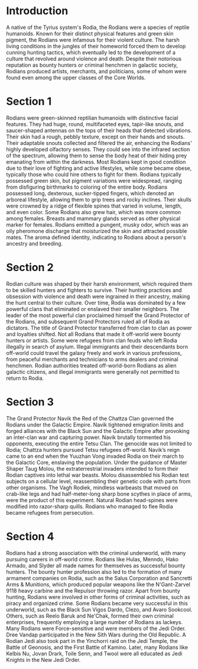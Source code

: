 # Introduction

A native of the Tyrius system's Rodia, the Rodians were a species of reptile humanoids.
Known for their distinct physical features and green skin pigment, the Rodians were infamous for their violent culture.
The harsh living conditions in the jungles of their homeworld forced them to develop cunning hunting tactics, which eventually led to the development of a culture that revolved around violence and death.
Despite their notorious reputation as bounty hunters or criminal henchmen in galactic society, Rodians produced artists, merchants, and politicians, some of whom were found even among the upper classes of the Core Worlds.

# Section 1

Rodians were green-skinned reptilian humanoids with distinctive facial features.
They had huge, round, multifaceted eyes, tapir-like snouts, and saucer-shaped antennas on the tops of their heads that detected vibrations.
Their skin had a rough, pebbly texture, except on their hands and snouts.
Their adaptable snouts collected and filtered the air, enhancing the Rodians' highly developed olfactory senses.
They could see into the infrared section of the spectrum, allowing them to sense the body heat of their hiding prey emanating from within the darkness.
Most Rodians kept in good condition due to their love of fighting and active lifestyles, while some became obese, typically those who could hire others to fight for them.
Rodians typically possessed green skin, but pigment variations were widespread, ranging from disfiguring birthmarks to coloring of the entire body.
Rodians possessed long, dexterous, sucker-tipped fingers, which denoted an arboreal lifestyle, allowing them to grip trees and rocky inclines.
Their skulls were crowned by a ridge of flexible spines that varied in volume, length, and even color.
Some Rodians also grew hair, which was more common among females.
Breasts and mammary glands served as other physical marker for females.
Rodians emitted a pungent, musky odor, which was an oily pheromone discharge that moisturized the skin and attracted possible mates.
The aroma defined identity, indicating to Rodians about a person's ancestry and breeding.

# Section 2

Rodian culture was shaped by their harsh environment, which required them to be skilled hunters and fighters to survive.
Their hunting practices and obsession with violence and death were ingrained in their ancestry, making the hunt central to their culture.
Over time, Rodia was dominated by a few powerful clans that eliminated or enslaved their smaller neighbors.
The leader of the most powerful clan proclaimed himself the Grand Protector of the Rodians, and subsequent Grand Protectors ruled all of Rodia as dictators.
The title of Grand Protector transferred from clan to clan as power and loyalties shifted.
Not all Rodians that made it off-world were bounty hunters or artists.
Some were refugees from clan feuds who left Rodia illegally in search of asylum.
Illegal immigrants and their descendants born off-world could travel the galaxy freely and work in various professions, from peaceful merchants and technicians to arms dealers and criminal henchmen.
Rodian authorities treated off-world-born Rodians as alien galactic citizens, and illegal immigrants were generally not permitted to return to Rodia.

# Section 3

The Grand Protector Navik the Red of the Chattza Clan governed the Rodians under the Galactic Empire.
Navik tightened emigration limits and forged alliances with the Black Sun and the Galactic Empire after provoking an inter-clan war and capturing power.
Navik brutally tormented his opponents, executing the entire Tetsu Clan.
The genocide was not limited to Rodia; Chattza hunters pursued Tetsu refugees off-world.
Navik’s reign came to an end when the Yuuzhan Vong invaded Rodia on their march to the Galactic Core, enslaving the population.
Under the guidance of Master Shaper Taug Molou, the extraterrestrial invaders intended to form their Rodian captives into lethal war beasts.
Molou disassembled his Rodian test subjects on a cellular level, reassembling their genetic code with parts from other organisms.
The Vagh Rodiek, mindless warbeasts that moved on crab-like legs and had half-meter-long sharp bone scythes in place of arms, were the product of this experiment.
Natural Rodian head-spines were modified into razor-sharp quills.
Rodians who managed to flee Rodia became refugees from persecution.

# Section 4

Rodians had a strong association with the criminal underworld, with many pursuing careers in off-world crime.
Rodians like Hulas, Menndo, Hako Armado, and Slyder all made names for themselves as successful bounty hunters.
The bounty hunter profession also led to the formation of many armament companies on Rodia, such as the Salus Corporation and Sancretti Arms & Munitions, which produced popular weapons like the N'Gant-Zarvel 9118 heavy carbine and the Repulsor throwing razor.
Apart from bounty hunting, Rodians were involved in other forms of criminal activities, such as piracy and organized crime.
Some Rodians became very successful in this underworld, such as the Black Sun Vigos Dardo, Clezo, and Avaro Sookcool.
Others, such as Reelo Baruk and Ne'Chak, formed their own criminal enterprises, frequently employing a large number of Rodians as lackeys.
Many Rodians were Force-sensitive and were members of the Jedi Order.
Dree Vandap participated in the New Sith Wars during the Old Republic.
A Rodian Jedi also took part in the Yinchorri raid on the Jedi Temple, the Battle of Geonosis, and the First Battle of Kamino.
Later, many Rodians like Kelbis Nu, Jovan Drark, Toile Senn, and Twool were all educated as Jedi Knights in the New Jedi Order.
